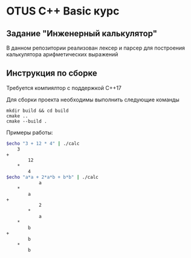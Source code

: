 # OTUS C++ Basic курс

## Задание "Инженерный калькулятор"

В данном репозитории реализован лексер и парсер для построения калькулятора арифметических выражений

## Инструкция по сборке

Требуется компиялтор с поддержкой C++17

Для сборки проекта необходимы выполнить следующие команды
```
mkdir build && cd build
cmake ..
cmake --build .
```

Примеры работы:
```bash
$echo "3 + 12 * 4" | ./calc
	3
+
		12
	*
		4
$echo "a*a + 2*a*b + b*b" | ./calc
			a
	*
		a
+
			2
		*
			a
	*
		b
+
		b
	*
		b
```